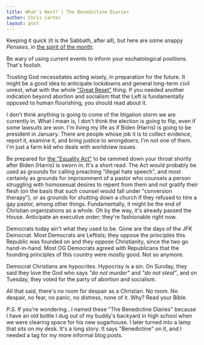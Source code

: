 ```yaml
---
title: What's Next? | The Benedictine Diaries
author: Chris Carter
layout: post
---
```


Keeping it quick (it is the Sabbath, after all), but here are some snappy _Pensées_, in [the spirit of the month](https://www.youtube.com/watch?v=nBEnaNOFMR8&ab_channel=CanonPress):

Be wary of using current events to inform your eschatological positions. That's foolish.

Trusting God necessitates acting wisely, in preparation for the future. It might be a good idea to anticipate lockdowns and general long-term civil unrest, what with the whole ["Great Reset"](https://greatreset.com/) thing. If you needed another indication beyond abortion and socialism that the Left is fundamentally opposed to human flourishing, you should read about it.

I don't think anything is going to come of the litigation storm we are currently in. What I mean is, I don't think the election is going to flip, even if some lawsuits are won. I'm living my life as if Biden (Harris) is going to be president in January. There are people whose job it is to collect evidence, report it, examine it, and bring justice to wrongdoers; I'm not one of them. I'm just a farm kid who deals with worldview issues.

Be prepared for [the "Equality Act"](https://www.congress.gov/bill/116th-congress/house-bill/5/text) to be rammed down your throat shortly after Biden (Harris) is sworn in. It's a short read. The Act would probably be used as grounds for calling preaching "illegal hate speech", and most certainly as grounds for imprisonment of a pastor who counsels a person struggling with homosexual desires to repent from them and not gratify their flesh (on the basis that such counsel would fall under "conversion therapy"), or as grounds for shutting down a church if they refused to hire a gay pastor, among other things. Fundamentally, it might be the end of Christian organizations as a whole. Oh by the way, it's already passed the House. Anticipate an executive order; they're fashionable right now.

Democrats today ain't what they used to be. Gone are the days of the JFK Democrat. Most Democrats are Leftists; they oppose the principles this Republic was founded on and they oppose Christianity, since the two go hand-in-hand. Most OG Democrats agreed with Republicans that the founding principles of this country were mostly good. Not so anymore.

Democrat Christians are hypocrites. Hypocrisy is a sin. On Sunday, they said they love the God who says _"do not murder"_ and _"do not steal"_, and on Tuesday, they voted for the party of abortion and socialism.

All that said, there's no room for despair as a Christian. No room. No despair, no fear, no panic, no distress, none of it. Why? Read your Bible.

_P.S._ If you're wondering...I named these "The Benedictine Diaries" because I have an old bottle I dug out of my buddy's backyard in high school when we were clearing space for his new sugarhouse. I later turned into a lamp that sits on my desk. It's a long story. It says "Benedictine" on it, and I needed a tag for my more informal blog posts.
